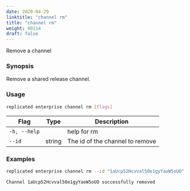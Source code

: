 ```yaml
---
date: 2020-04-29
linktitle: "channel rm"
title: "channel rm"
weight: 90114
draft: false
---
```


Remove a channel

### Synopsis

Remove a shared release channel.

### Usage
```bash
replicated enterprise channel rm [flags]
```


| Flag                  | Type   | Description |
|-----------------------|--------|-------------|
| `-h, --help` | | help for rm |
| `--id` | string | The id of the channel to remove |

### Examples

```bash
replicated enterprise channel rm --id "1aUcp52Hcvval50e1gyYaoW5oUO"

Channel 1aUcp52Hcvval50e1gyYaoW5oUO successfully removed
```
